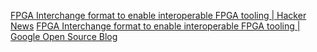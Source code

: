 
[FPGA Interchange format to enable interoperable FPGA tooling | Hacker News](https://news.ycombinator.com/item?id=30317317)
[FPGA Interchange format to enable interoperable FPGA tooling | Google Open Source Blog](https://opensource.googleblog.com/2022/02/FPGA%20Interchange%20format%20to%20enable%20interoperable%20FPGA%20tooling.html)
